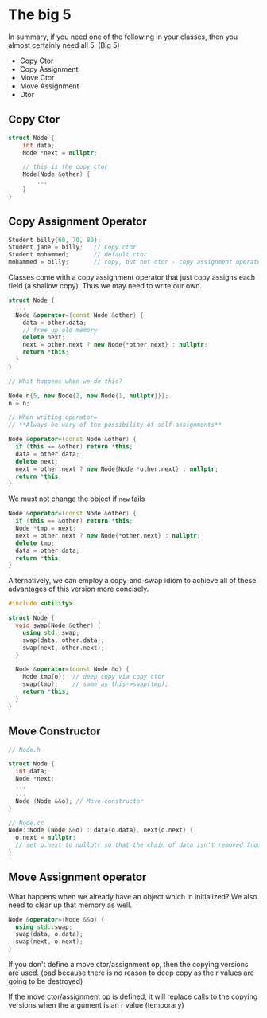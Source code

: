 # The big 5
In summary, if you need one of the following in your classes, then you almost certainly need all 5. (Big 5)

- Copy Ctor
- Copy Assignment
- Move Ctor
- Move Assignment
- Dtor

## Copy Ctor

```c++
struct Node {
    int data;
    Node *next = nullptr;

    // this is the copy ctor
    Node(Node &other) {
        ...
    }
}
```

## Copy Assignment Operator

```c++
Student billy{60, 70, 80};
Student jane = billy;   // Copy ctor
Student mohammed;       // default ctor
mohammed = billy;       // copy, but not ctor - copy assignment operator
```

Classes come with a copy assignment operator that just copy assigns each field (a shallow copy). Thus we may need to write our own.

```c++
struct Node {
  ...
  Node &operator=(const Node &other) {
    data = other.data;
    // free up old memory
    delete next;
    next = other.next ? new Node{*other.next} : nullptr;
    return *this;
  }
}

// What happens when we do this?

Node n{5, new Node{2, new Node{1, nullptr}}};
n = n;

// When writing operator=
// **Always be wary of the possibility of self-assignments**

Node &operator=(const Node &other) {
  if (this == &other) return *this;
  data = other.data;
  delete next;
  next = other.next ? new Node{Node *other.next} : nullptr;
  return *this;
}
```

We must not change the object if `new` fails

```c++
Node &operator=(const Node &other) {
  if (this == &other) return *this;
  Node *tmp = next;
  next = other.next ? new Node{*other.next} : nullptr;
  delete tmp;
  data = other.data;
  return *this;
}
```

Alternatively, we can employ a copy-and-swap idiom to achieve all of these advantages of this version more concisely.

```c++
#include <utility>

struct Node {
  void swap(Node &other) {
    using std::swap;
    swap(data, other.data);
    swap(next, other.next);
  }

  Node &operator=(const Node &o) {
    Node tmp{o};  // deep copy via copy ctor
    swap(tmp);    // same as this->swap(tmp);
    return *this;
  }
}
```

## Move Constructor

```c++
// Node.h

struct Node {
  int data;
  Node *next;
  ...
  ...
  Node (Node &&o); // Move constructor
}

// Node.cc
Node::Node (Node &&o) : data{o.data}, next{o.next} {
  o.next = nullptr;
  // set o.next to nullptr so that the chain of data isn't removed from memory
}
```

## Move Assignment operator

What happens when we already have an object which in initialized? We also need to clear up that memory as well.

```c++
Node &operator=(Node &&o) {
  using std::swap;
  swap(data, o.data);
  swap(next, o.next);
}
```

If you don't define a move ctor/assignment op, then the copying versions are used. (bad because there is no reason to deep copy as the r values are going to be destroyed)

If the move ctor/assignment op is defined, it will replace calls to the copying versions when the argument is an r value (temporary)
